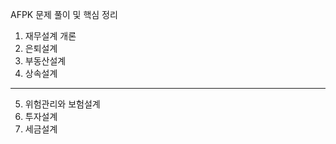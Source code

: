 AFPK 문제 풀이 및 핵심 정리
1. 재무설계 개론
2. 은퇴설계
3. 부동산설계
4. 상속설계
----------------------------
5. 위험관리와 보험설계
6. 투자설계
7. 세금설계
